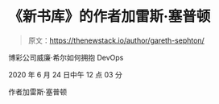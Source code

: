 # 《新书库》的作者加雷斯·塞普顿

> 原文：<https://thenewstack.io/author/gareth-sephton/>

博彩公司威廉·希尔如何拥抱 DevOps

2020 年 6 月 24 日中午 12 点 03 分

作者加雷斯·塞普顿